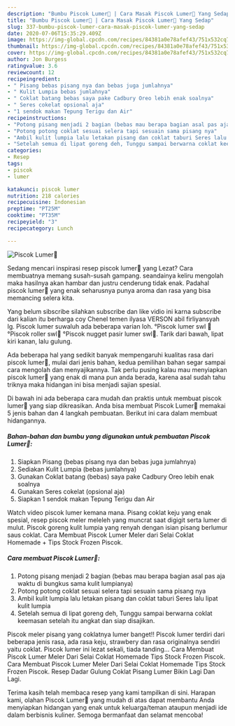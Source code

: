 ```yaml
---
description: "Bumbu Piscok Lumer🍌 | Cara Masak Piscok Lumer🍌 Yang Sedap"
title: "Bumbu Piscok Lumer🍌 | Cara Masak Piscok Lumer🍌 Yang Sedap"
slug: 337-bumbu-piscok-lumer-cara-masak-piscok-lumer-yang-sedap
date: 2020-07-06T15:35:29.409Z
image: https://img-global.cpcdn.com/recipes/84381a0e78afef43/751x532cq70/piscok-lumer🍌-foto-resep-utama.jpg
thumbnail: https://img-global.cpcdn.com/recipes/84381a0e78afef43/751x532cq70/piscok-lumer🍌-foto-resep-utama.jpg
cover: https://img-global.cpcdn.com/recipes/84381a0e78afef43/751x532cq70/piscok-lumer🍌-foto-resep-utama.jpg
author: Jon Burgess
ratingvalue: 3.6
reviewcount: 12
recipeingredient:
- " Pisang bebas pisang nya dan bebas juga jumlahnya"
- " Kulit Lumpia bebas jumlahnya"
- " Coklat batang bebas saya pake Cadbury Oreo lebih enak soalnya"
- " Seres cokelat opsional aja"
- "1 sendok makan Tepung Terigu dan Air"
recipeinstructions:
- "Potong pisang menjadi 2 bagian (bebas mau berapa bagian asal pas aja waktu di bungkus sama kulit lumpianya)"
- "Potong potong coklat sesuai selera tapi sesuain sama pisang nya"
- "Ambil kulit lumpia lalu letakan pisang dan coklat taburi Seres lalu lipat kulit lumpia"
- "Setelah semua di lipat goreng deh, Tunggu sampai berwarna coklat keemasan setelah itu angkat dan siap disajikan."
categories:
- Resep
tags:
- piscok
- lumer

katakunci: piscok lumer 
nutrition: 218 calories
recipecuisine: Indonesian
preptime: "PT25M"
cooktime: "PT35M"
recipeyield: "3"
recipecategory: Lunch

---
```



![Piscok Lumer🍌](https://img-global.cpcdn.com/recipes/84381a0e78afef43/751x532cq70/piscok-lumer🍌-foto-resep-utama.jpg)

Sedang mencari inspirasi resep piscok lumer🍌 yang Lezat? Cara membuatnya memang susah-susah gampang. seandainya keliru mengolah maka hasilnya akan hambar dan justru cenderung tidak enak. Padahal piscok lumer🍌 yang enak seharusnya punya aroma dan rasa yang bisa memancing selera kita.

Yang belum sibscribe silahkan subscribe dan like vidio ini karna subscribe dari kalian itu berharga coy Chenel temen ilyasa VERSON abil firliyansyah Ig. Piscok lumer suwaluh ada beberapa varian loh. °Piscok lumer swl 🍌 °Piscok roller swl🍌 °Piscok nugget pasir lumer swl🍌. Tarik dari bawah, lipat kiri kanan, lalu gulung.

Ada beberapa hal yang sedikit banyak mempengaruhi kualitas rasa dari piscok lumer🍌, mulai dari jenis bahan, kedua pemilihan bahan segar sampai cara mengolah dan menyajikannya. Tak perlu pusing kalau mau menyiapkan piscok lumer🍌 yang enak di mana pun anda berada, karena asal sudah tahu triknya maka hidangan ini bisa menjadi sajian spesial.


Di bawah ini ada beberapa cara mudah dan praktis untuk membuat piscok lumer🍌 yang siap dikreasikan. Anda bisa membuat Piscok Lumer🍌 memakai 5 jenis bahan dan 4 langkah pembuatan. Berikut ini cara dalam membuat hidangannya.

<!--inarticleads1-->

##### Bahan-bahan dan bumbu yang digunakan untuk pembuatan Piscok Lumer🍌:

1. Siapkan  Pisang (bebas pisang nya dan bebas juga jumlahnya)
1. Sediakan  Kulit Lumpia (bebas jumlahnya)
1. Gunakan  Coklat batang (bebas) saya pake Cadbury Oreo lebih enak soalnya
1. Gunakan  Seres cokelat (opsional aja)
1. Siapkan 1 sendok makan Tepung Terigu dan Air


Watch video piscok lumer kemana mana. Pisang coklat keju yang enak spesial, resep piscok meler meleleh yang muncrat saat digigit serta lumer di mulut. Piscok goreng kulit lumpia yang renyah dengan isian pisang berlumur saus coklat. Cara Membuat Piscok Lumer Meler dari Selai Coklat Homemade + Tips Stock Frozen Piscok. 

<!--inarticleads2-->

##### Cara membuat Piscok Lumer🍌:

1. Potong pisang menjadi 2 bagian (bebas mau berapa bagian asal pas aja waktu di bungkus sama kulit lumpianya)
1. Potong potong coklat sesuai selera tapi sesuain sama pisang nya
1. Ambil kulit lumpia lalu letakan pisang dan coklat taburi Seres lalu lipat kulit lumpia
1. Setelah semua di lipat goreng deh, Tunggu sampai berwarna coklat keemasan setelah itu angkat dan siap disajikan.


Piscok meler pisang yang coklatnya lumer banget!! Piscok lumer terdiri dari beberapa jenis rasa, ada rasa keju, strawbery dan rasa originalnya sendiri yaitu coklat. Piscok lumer ini lezat sekali, tiada tanding… Cara Membuat Piscok Lumer Meler Dari Selai Coklat Homemade Tips Stock Frozen Piscok. Cara Membuat Piscok Lumer Meler Dari Selai Coklat Homemade Tips Stock Frozen Piscok. Resep Dadar Gulung Coklat Pisang Lumer Bikin Lagi Dan Lagi. 

Terima kasih telah membaca resep yang kami tampilkan di sini. Harapan kami, olahan Piscok Lumer🍌 yang mudah di atas dapat membantu Anda menyiapkan hidangan yang enak untuk keluarga/teman ataupun menjadi ide dalam berbisnis kuliner. Semoga bermanfaat dan selamat mencoba!

